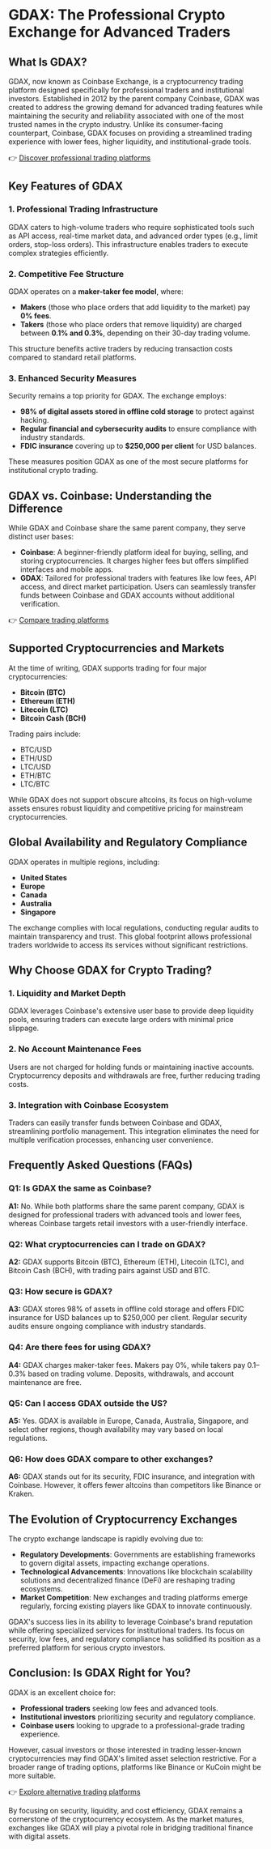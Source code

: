 # GDAX: The Professional Crypto Exchange for Advanced Traders

## What Is GDAX?

GDAX, now known as Coinbase Exchange, is a cryptocurrency trading platform designed specifically for professional traders and institutional investors. Established in 2012 by the parent company Coinbase, GDAX was created to address the growing demand for advanced trading features while maintaining the security and reliability associated with one of the most trusted names in the crypto industry. Unlike its consumer-facing counterpart, Coinbase, GDAX focuses on providing a streamlined trading experience with lower fees, higher liquidity, and institutional-grade tools.

👉 [Discover professional trading platforms](https://bit.ly/okx-bonus)

## Key Features of GDAX

### 1. **Professional Trading Infrastructure**
GDAX caters to high-volume traders who require sophisticated tools such as API access, real-time market data, and advanced order types (e.g., limit orders, stop-loss orders). This infrastructure enables traders to execute complex strategies efficiently.

### 2. **Competitive Fee Structure**
GDAX operates on a **maker-taker fee model**, where:
- **Makers** (those who place orders that add liquidity to the market) pay **0% fees**.
- **Takers** (those who place orders that remove liquidity) are charged between **0.1% and 0.3%**, depending on their 30-day trading volume.

This structure benefits active traders by reducing transaction costs compared to standard retail platforms.

### 3. **Enhanced Security Measures**
Security remains a top priority for GDAX. The exchange employs:
- **98% of digital assets stored in offline cold storage** to protect against hacking.
- **Regular financial and cybersecurity audits** to ensure compliance with industry standards.
- **FDIC insurance** covering up to **$250,000 per client** for USD balances.

These measures position GDAX as one of the most secure platforms for institutional crypto trading.

## GDAX vs. Coinbase: Understanding the Difference

While GDAX and Coinbase share the same parent company, they serve distinct user bases:
- **Coinbase**: A beginner-friendly platform ideal for buying, selling, and storing cryptocurrencies. It charges higher fees but offers simplified interfaces and mobile apps.
- **GDAX**: Tailored for professional traders with features like low fees, API access, and direct market participation. Users can seamlessly transfer funds between Coinbase and GDAX accounts without additional verification.

👉 [Compare trading platforms](https://bit.ly/okx-bonus)

## Supported Cryptocurrencies and Markets

At the time of writing, GDAX supports trading for four major cryptocurrencies:
- **Bitcoin (BTC)**
- **Ethereum (ETH)**
- **Litecoin (LTC)**
- **Bitcoin Cash (BCH)**

Trading pairs include:
- BTC/USD
- ETH/USD
- LTC/USD
- ETH/BTC
- LTC/BTC

While GDAX does not support obscure altcoins, its focus on high-volume assets ensures robust liquidity and competitive pricing for mainstream cryptocurrencies.

## Global Availability and Regulatory Compliance

GDAX operates in multiple regions, including:
- **United States**
- **Europe**
- **Canada**
- **Australia**
- **Singapore**

The exchange complies with local regulations, conducting regular audits to maintain transparency and trust. This global footprint allows professional traders worldwide to access its services without significant restrictions.

## Why Choose GDAX for Crypto Trading?

### 1. **Liquidity and Market Depth**
GDAX leverages Coinbase's extensive user base to provide deep liquidity pools, ensuring traders can execute large orders with minimal price slippage.

### 2. **No Account Maintenance Fees**
Users are not charged for holding funds or maintaining inactive accounts. Cryptocurrency deposits and withdrawals are free, further reducing trading costs.

### 3. **Integration with Coinbase Ecosystem**
Traders can easily transfer funds between Coinbase and GDAX, streamlining portfolio management. This integration eliminates the need for multiple verification processes, enhancing user convenience.

## Frequently Asked Questions (FAQs)

### Q1: Is GDAX the same as Coinbase?
**A1:** No. While both platforms share the same parent company, GDAX is designed for professional traders with advanced tools and lower fees, whereas Coinbase targets retail investors with a user-friendly interface.

### Q2: What cryptocurrencies can I trade on GDAX?
**A2:** GDAX supports Bitcoin (BTC), Ethereum (ETH), Litecoin (LTC), and Bitcoin Cash (BCH), with trading pairs against USD and BTC.

### Q3: How secure is GDAX?
**A3:** GDAX stores 98% of assets in offline cold storage and offers FDIC insurance for USD balances up to $250,000 per client. Regular security audits ensure ongoing compliance with industry standards.

### Q4: Are there fees for using GDAX?
**A4:** GDAX charges maker-taker fees. Makers pay 0%, while takers pay 0.1–0.3% based on trading volume. Deposits, withdrawals, and account maintenance are free.

### Q5: Can I access GDAX outside the US?
**A5:** Yes. GDAX is available in Europe, Canada, Australia, Singapore, and select other regions, though availability may vary based on local regulations.

### Q6: How does GDAX compare to other exchanges?
**A6:** GDAX stands out for its security, FDIC insurance, and integration with Coinbase. However, it offers fewer altcoins than competitors like Binance or Kraken.

## The Evolution of Cryptocurrency Exchanges

The crypto exchange landscape is rapidly evolving due to:
- **Regulatory Developments**: Governments are establishing frameworks to govern digital assets, impacting exchange operations.
- **Technological Advancements**: Innovations like blockchain scalability solutions and decentralized finance (DeFi) are reshaping trading ecosystems.
- **Market Competition**: New exchanges and trading platforms emerge regularly, forcing existing players like GDAX to innovate continuously.

GDAX's success lies in its ability to leverage Coinbase's brand reputation while offering specialized services for institutional traders. Its focus on security, low fees, and regulatory compliance has solidified its position as a preferred platform for serious crypto investors.

## Conclusion: Is GDAX Right for You?

GDAX is an excellent choice for:
- **Professional traders** seeking low fees and advanced tools.
- **Institutional investors** prioritizing security and regulatory compliance.
- **Coinbase users** looking to upgrade to a professional-grade trading experience.

However, casual investors or those interested in trading lesser-known cryptocurrencies may find GDAX's limited asset selection restrictive. For a broader range of trading options, platforms like Binance or KuCoin might be more suitable.

👉 [Explore alternative trading platforms](https://bit.ly/okx-bonus)

By focusing on security, liquidity, and cost efficiency, GDAX remains a cornerstone of the cryptocurrency ecosystem. As the market matures, exchanges like GDAX will play a pivotal role in bridging traditional finance with digital assets.